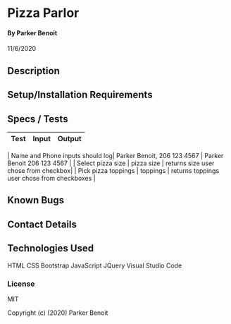 <link href="css/styles.css" rel="stylesheet" type="text/css">

# Pizza Parlor

#### By Parker Benoit

11/6/2020

## Description



## Setup/Installation Requirements



## Specs / Tests

| Test | Input | Output |
|:---------------------- | :----------------------- | :----------------|

| Name and Phone inputs should log| Parker Benoit, 206 123 4567 | Parker Benoit 206 123 4567 |
| Select pizza size | pizza size | returns size user chose from checkbox|
| Pick pizza toppings | toppings | returns toppings user chose from checkboxes |




## Known Bugs



## Contact Details



## Technologies Used

HTML
CSS
Bootstrap
JavaScript
JQuery
Visual Studio Code


### License

MIT

Copyright (c) (2020) Parker Benoit